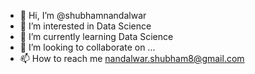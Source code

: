 - 👋 Hi, I’m @shubhamnandalwar
- 👀 I’m interested in Data Science
- 🌱 I’m currently learning Data Science
- 💞️ I’m looking to collaborate on ...
- 📫 How to reach me nandalwar.shubham8@gmail.com

<!---
shubhamnandalwar/shubhamnandalwar is a ✨ special ✨ repository because its `README.md` (this file) appears on your GitHub profile.
You can click the Preview link to take a look at your changes.
--->
